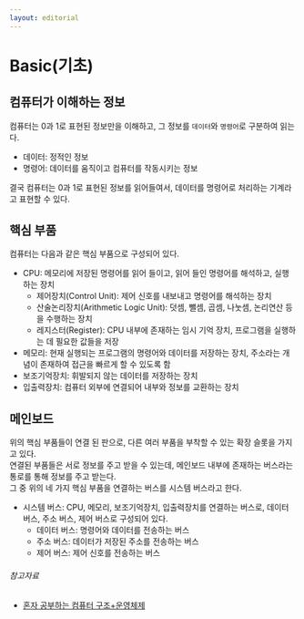 ```yaml
---
layout: editorial
---
```


# Basic(기초)

## 컴퓨터가 이해하는 정보

컴퓨터는 0과 1로 표현된 정보만을 이해하고, 그 정보를 `데이터`와 `명령어`로 구분하여 읽는다.

- 데이터: 정적인 정보
- 명령어: 데이터를 움직이고 컴퓨터를 작동시키는 정보

결국 컴퓨터는 0과 1로 표현된 정보를 읽어들여서, 데이터를 명령어로 처리하는 기계라고 표현할 수 있다.

## 핵심 부품

컴퓨터는 다음과 같은 핵심 부품으로 구성되어 있다.

- CPU: 메모리에 저장된 명령어를 읽어 들이고, 읽어 들인 명령어를 해석하고, 실행하는 장치
    - 제어장치(Control Unit): 제어 신호를 내보내고 명령어를 해석하는 장치
    - 산술논리장치(Arithmetic Logic Unit): 덧셈, 뺄셈, 곱셈, 나눗셈, 논리연산 등을 수행하는 장치
    - 레지스터(Register): CPU 내부에 존재하는 임시 기억 장치, 프로그램을 실행하는 데 필요한 값들을 저장
- 메모리: 현재 실행되는 프로그램의 명령어와 데이터를 저장하는 장치, 주소라는 개념이 존재하여 접근을 빠르게 할 수 있도록 함
- 보조기억장치: 휘발되지 않는 데이터를 저장하는 장치
- 입출력장치: 컴퓨터 외부에 연결되어 내부와 정보를 교환하는 장치

## 메인보드

위의 핵심 부품들이 연결 된 판으로, 다른 여러 부품을 부착할 수 있는 확장 슬롯을 가지고 있다.  
연결된 부품들은 서로 정보를 주고 받을 수 있는데, 메인보드 내부에 존재하는 버스라는 통로를 통해 정보를 주고 받는다.  
그 중 위의 네 가지 핵심 부품을 연결하는 버스를 시스템 버스라고 한다.

- 시스템 버스: CPU, 메모리, 보조기억장치, 입출력장치를 연결하는 버스로, 데이터 버스, 주소 버스, 제어 버스로 구성되어 있다.
    - 데이터 버스: 명령어와 데이터를 전송하는 버스
    - 주소 버스: 데이터가 저장된 주소를 전송하는 버스
    - 제어 버스: 제어 신호를 전송하는 버스

###### 참고자료

- [혼자 공부하는 컴퓨터 구조+운영체제](https://kobic.net/book/bookInfo/view.do?isbn=9791162243091)
